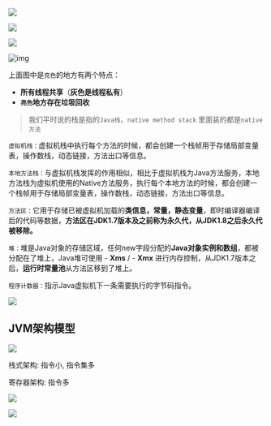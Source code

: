 ![](https://youpaiyun.zongqilive.cn/image/20200319102429.png)

![](https://youpaiyun.zongqilive.cn/image/20200427084955.png)



![](https://youpaiyun.zongqilive.cn/image/20210114141647.png)





![img](https://youpaiyun.zongqilive.cn/image/39350216.png)

上面图中是`亮色`的地方有两个特点：

- **所有线程共享**（**灰色是线程私有**）
- **`亮色`地方存在垃圾回收**

>  我们平时说的栈是指的`Java栈`，`native method stack` 里面装的都是`native方法`



`虚拟机栈：`虚拟机栈中执行每个方法的时候，都会创建一个栈帧用于存储局部变量表，操作数栈，动态链接，方法出口等信息。

`本地方法栈：`与虚拟机栈发挥的作用相似，相比于虚拟机栈为Java方法服务，本地方法栈为虚拟机使用的Native方法服务，执行每个本地方法的时候，都会创建一个栈帧用于存储局部变量表，操作数栈，动态链接，方法出口等信息。

`方法区：`它用于存储已被虚拟机加载的**类信息，常量，静态变量**，即时编译器编译后的代码等数据，**方法区在JDK1.7版本及之前称为永久代，从JDK1.8之后永久代被移除。**

`堆：`堆是Java对象的存储区域，任何new字段分配的**Java对象实例和数组**，都被分配在了堆上，Java堆可使用 - **Xms** / - **Xmx** 进行内存控制，从JDK1.7版本之后，**运行时常量池**从方法区移到了堆上。

`程序计数器：`指示Java虚拟机下一条需要执行的字节码指令。



![](https://youpaiyun.zongqilive.cn/image/20200709190738.png)





## JVM架构模型

![](https://youpaiyun.zongqilive.cn/image/20200319102602.png)

栈式架构:  指令小, 指令集多

寄存器架构:  指令多

![](https://youpaiyun.zongqilive.cn/image/20200319102654.png)

![](https://youpaiyun.zongqilive.cn/image/20200319103116.png)











